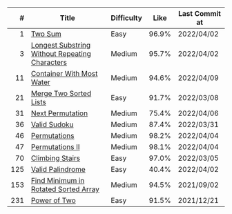 |  #  |                             Title                              | Difficulty | Like  | Last Commit at |
| --: | -------------------------------------------------------------- | ---------- | ----- | -------------- |
|   1 | [Two Sum](docs/0001.md)                                        | Easy       | 96.9% | 2022/04/02     |
|   3 | [Longest Substring Without Repeating Characters](docs/0003.md) | Medium     | 95.7% | 2022/04/02     |
|  11 | [Container With Most Water](docs/0011.md)                      | Medium     | 94.6% | 2022/04/09     |
|  21 | [Merge Two Sorted Lists](docs/0021.md)                         | Easy       | 91.7% | 2022/03/08     |
|  31 | [Next Permutation](docs/0031.md)                               | Medium     | 75.4% | 2022/04/06     |
|  36 | [Valid Sudoku](docs/0036.md)                                   | Medium     | 87.4% | 2022/03/31     |
|  46 | [Permutations](docs/0046.md)                                   | Medium     | 98.2% | 2022/04/04     |
|  47 | [Permutations II](docs/0047.md)                                | Medium     | 98.1% | 2022/04/04     |
|  70 | [Climbing Stairs](docs/0070.md)                                | Easy       | 97.0% | 2022/03/05     |
| 125 | [Valid Palindrome](docs/0125.md)                               | Easy       | 40.4% | 2022/04/02     |
| 153 | [Find Minimum in Rotated Sorted Array](docs/0153.md)           | Medium     | 94.5% | 2021/09/02     |
| 231 | [Power of Two](docs/0231.md)                                   | Easy       | 91.5% | 2021/12/21     |
